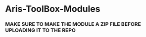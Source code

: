 # Aris-ToolBox-Modules

### MAKE SURE TO MAKE THE MODULE A ZIP FILE BEFORE UPLOADING IT TO THE REPO

